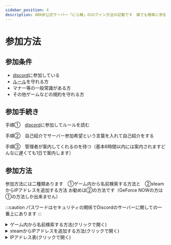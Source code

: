 ```yaml
---
sidebar_position: 4
description: ARK非公式サーバー「にら鯖」のログイン方法の記載です　誰でも簡単に参加できます
---
```


# 参加方法

## 参加条件　
- [discord](https://discord.gg/mW3jzjunhf)に参加している
- [ルール](/docs/rule)を守れる方
- マナー等の一般常識がある方
- その他ゲームなどの規約を守れる方
## 参加手続き

手順①　[discord](https://discord.gg/mW3jzjunhf)に参加してルールを読む

手順②　自己紹介でサーバー参加希望という言葉を入れて自己紹介をする

手順③　管理者が案内してくれるのを待つ（基本6時間以内には案内されますどんなに遅くても1日で案内します）

## 参加方法

参加方法には二種類あります　①ゲーム内から名前検索する方法と　②steamからIPアドレスを追加する方法
お勧めは②の方法です（GeForce NOWの方は①の方法しか出来ません）

:::caution 
パスワードはセキュリティの関係でDiscordのサーバーに関しての一番上にあります
:::


<details>
  <summary>ゲーム内から名前検索する方法(クリックで開く)</summary>
  まず、ARKを起動して「サーバー検索」を押します。 
次に検索設定のチェックなどを下の画像又は表の通りにします。
　<img src="/img/join/join_5.png" />

   設定項目                    | 値
-------------------------- | --------
ネームフィルター                        | dinosaur
マップ                                 | 全マップ
ゲームモード                            | 全モード
ソート順                                | 名前
MODありのセッションを含む                  | チェックをつける
プレイしたセッションを自動的にお気に入りにする | チェックをつける
パスワードアリを表示                      | チェックをつける
セッションフィルター                      | 非公式
 
 dinosaurという名前のサーバーが出てきたら、追加したいマップをクリックして右下の「お気に入りに追加」を押します。
追加できたサーバーには星マークがつきます。  
また次回からはセッションフィルターを　お気に入り　にすることで簡単に見つけられます

    ※パスワードはセキュリティの関係でDiscordのサーバーに関しての一番上にあります

</details>

<details>
  <summary>steamからIPアドレスを追加する方法(クリックで開く)</summary>

  Steamを起動し、メニューバーから「表示」>「サーバー」を押します。 <img src="/img/join/join_3.png" />
  次に、お気に入りの欄を選択して「サーバーを追加」を押します。
  <img src="/img/join/join_1.png" />
  最後に、下のIPアドレス表のやりたいマップのアドレスをコピペして「このアドレスをお気に入りに追加」を押す。
  <img src="/img/join/join_2.png" />  
  ARKを開きサーバー検索からセッションフィルターをお気に入りにすることで入れます


    ※パスワードはセキュリティの関係でDiscordのサーバーに関しての一番上にあります
    
</details>

<details>
  <summary>IPアドレス表(クリックで開く)</summary>

  マップ名 クリックをすると直接接続できます  | アドレス                | 備考
  ---------- | ------------------- | -------
  [アイランド](steam://connect/60.114.86.249:27010) |   60.114.86.249:27010 | 常時稼働
  [スコーチドアース](steam://connect/60.114.86.249:27021) |60.114.86.249:27021 | 常時稼働
  [アべレーション](steam://connect/60.114.86.249:27018) | 60.114.86.249:27018 | 常時稼働
  [エクスティンクション](steam://connect/60.114.86.249:27011) |60.114.86.249:27011 | 常時稼働
  [ジェネシス1](steam://connect/60.114.86.249:27020)  | 60.114.86.249:27020 | 常時稼働
  [ジェネシス2](steam://connect/60.114.86.249:27013) | 60.114.86.249:27013 | 常時稼働
  [センター](steam://connect/60.114.86.249:27008) | 60.114.86.249:27008 | 常時稼働
  [ラグナロク](steam://connect/60.114.86.249:27015) | 60.114.86.249:27015 | 常時稼働
  [バルゲロ](steam://connect/60.114.86.249:27012) | 60.114.86.249:27012 | 常時稼働
  [クリスタルアイルズ](steam://connect/60.114.86.249:27014) |60.114.86.249:27014 | 常時稼働
  [ロストアイランド](steam://connect/60.114.86.249:27017) | 60.114.86.249:27017 | 常時稼働
  [フィヨルド](steam://connect/60.114.86.249:27016) | 60.114.86.249:27016 | 常時稼働
  [イベントサーバー](steam://connect/60.114.86.249:27009) | 60.114.86.249:27009 | [詳細はこちら](event)
</details>